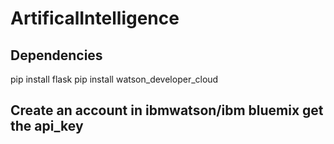 # ArtificalIntelligence

## Dependencies
pip install flask
pip install watson_developer_cloud


## Create an account in ibmwatson/ibm bluemix get the api_key
